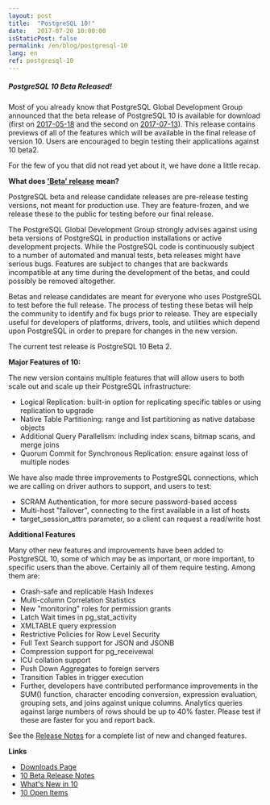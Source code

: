 ```yaml
---
layout: post
title:  "PostgreSQL 10!"
date:   2017-07-20 10:00:00
isStaticPost: false
permalink: /en/blog/postgresql-10
lang: en
ref: postgresql-10
---
```


<h5>PostgreSQL 10 Beta Released!</h5>

Most of you already know that PostgreSQL Global Development Group announced that the beta release of 
PostgreSQL 10 is available for download (first on [2017-05-18](https://www.postgresql.org/about/news/1749/) 
and the second on [2017-07-13](https://www.postgresql.org/about/news/1763/)). This release 
contains previews of all of the features which will be available in the final release of version 10. 
Users are encouraged to begin testing their applications against 10 beta2.

For the few of you that did not read yet about it, we have done a little recap. 

**What does ['Beta' release](https://www.postgresql.org/developer/beta/) mean?**

PostgreSQL beta and release candidate releases are pre-release testing versions, not meant for production use. 
They are feature-frozen, and we release these to the public for testing before our final release.

The PostgreSQL Global Development Group strongly advises against using beta versions of PostgreSQL in production 
installations or active development projects. While the PostgreSQL code is continuously subject to a number of 
automated and manual tests, beta releases might have serious bugs. Features are subject to changes that are 
backwards incompatible at any time during the development of the betas, and could possibly be removed altogether.

Betas and release candidates are meant for everyone who uses PostgreSQL to test before the full release. 
The process of testing these betas will help the community to identify and fix bugs prior to release. 
They are especially useful for developers of platforms, drivers, tools, and utilities which depend upon PostgreSQL 
in order to prepare for changes in the new version.

The current test release is PostgreSQL 10 Beta 2.

**Major Features of 10:**

The new version contains multiple features that will allow users to both scale out and scale up their PostgreSQL 
infrastructure:

* Logical Replication: built-in option for replicating specific tables or using replication to upgrade
* Native Table Partitioning: range and list partitioning as native database objects
* Additional Query Parallelism: including index scans, bitmap scans, and merge joins
* Quorum Commit for Synchronous Replication: ensure against loss of multiple nodes

We have also made three improvements to PostgreSQL connections, which we are calling on driver authors to support, 
and users to test:

* SCRAM Authentication, for more secure password-based access
* Multi-host "failover", connecting to the first available in a list of hosts
* target_session_attrs parameter, so a client can request a read/write host

**Additional Features**

Many other new features and improvements have been added to PostgreSQL 10, some of which may be as important, or more important, to specific users than the above. Certainly all of them require testing. Among them are:

* Crash-safe and replicable Hash Indexes
* Multi-column Correlation Statistics
* New "monitoring" roles for permission grants
* Latch Wait times in pg_stat_activity
* XMLTABLE query expression
* Restrictive Policies for Row Level Security
* Full Text Search support for JSON and JSONB
* Compression support for pg_receivewal
* ICU collation support
* Push Down Aggregates to foreign servers
* Transition Tables in trigger execution
* Further, developers have contributed performance improvements in the SUM() function, character encoding conversion, expression evaluation, grouping sets, and joins against unique columns. Analytics queries against large numbers of rows should be up to 40% faster. Please test if these are faster for you and report back.

See the [Release Notes](https://www.postgresql.org/docs/devel/static/release-10.html) for a complete list of new and changed features.

**Links**

* [Downloads Page](https://www.postgresql.org/download/)
* [10 Beta Release Notes](https://www.postgresql.org/docs/devel/static/release-10.html)
* [What's New in 10](https://wiki.postgresql.org/wiki/New_in_postgres_10)
* [10 Open Items](https://wiki.postgresql.org/wiki/PostgreSQL_10_Open_Items)
